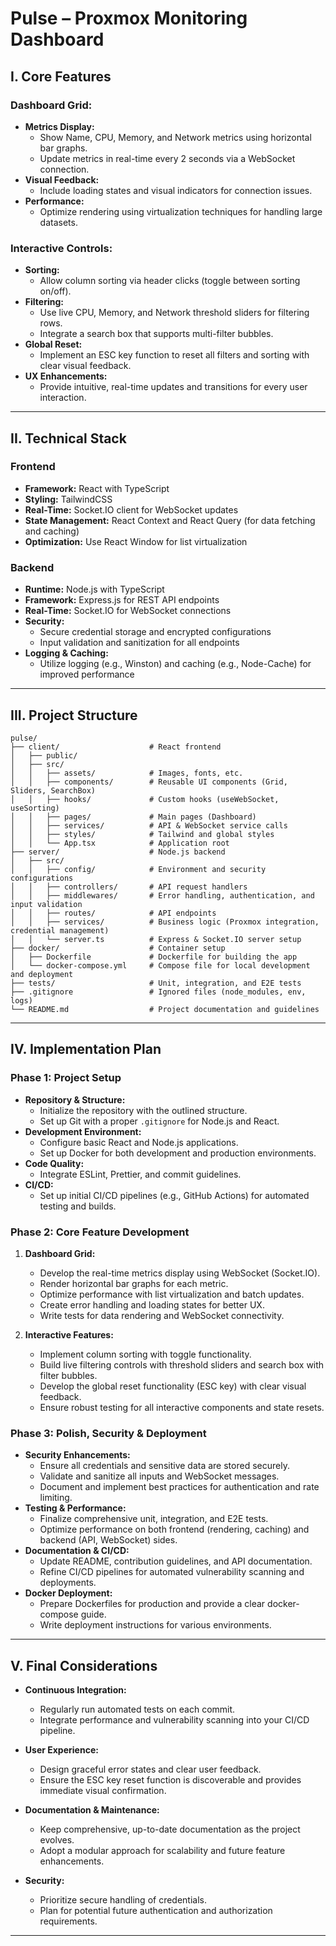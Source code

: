 # Pulse – Proxmox Monitoring Dashboard

## I. Core Features

### Dashboard Grid:
- **Metrics Display:**  
  - Show Name, CPU, Memory, and Network metrics using horizontal bar graphs.
  - Update metrics in real-time every 2 seconds via a WebSocket connection.
- **Visual Feedback:**  
  - Include loading states and visual indicators for connection issues.
- **Performance:**  
  - Optimize rendering using virtualization techniques for handling large datasets.

### Interactive Controls:
- **Sorting:**  
  - Allow column sorting via header clicks (toggle between sorting on/off).
- **Filtering:**  
  - Use live CPU, Memory, and Network threshold sliders for filtering rows.
  - Integrate a search box that supports multi-filter bubbles.
- **Global Reset:**  
  - Implement an ESC key function to reset all filters and sorting with clear visual feedback.
- **UX Enhancements:**  
  - Provide intuitive, real-time updates and transitions for every user interaction.

---

## II. Technical Stack

### Frontend
- **Framework:** React with TypeScript  
- **Styling:** TailwindCSS  
- **Real-Time:** Socket.IO client for WebSocket updates  
- **State Management:** React Context and React Query (for data fetching and caching)  
- **Optimization:** Use React Window for list virtualization

### Backend
- **Runtime:** Node.js with TypeScript  
- **Framework:** Express.js for REST API endpoints  
- **Real-Time:** Socket.IO for WebSocket connections  
- **Security:**  
  - Secure credential storage and encrypted configurations
  - Input validation and sanitization for all endpoints
- **Logging & Caching:**  
  - Utilize logging (e.g., Winston) and caching (e.g., Node-Cache) for improved performance

---

## III. Project Structure

```plaintext
pulse/
├── client/                    # React frontend
│   ├── public/
│   ├── src/
│   │   ├── assets/            # Images, fonts, etc.
│   │   ├── components/        # Reusable UI components (Grid, Sliders, SearchBox)
│   │   ├── hooks/             # Custom hooks (useWebSocket, useSorting)
│   │   ├── pages/             # Main pages (Dashboard)
│   │   ├── services/          # API & WebSocket service calls
│   │   ├── styles/            # Tailwind and global styles
│   │   └── App.tsx            # Application root
├── server/                    # Node.js backend
│   ├── src/
│   │   ├── config/            # Environment and security configurations
│   │   ├── controllers/       # API request handlers
│   │   ├── middlewares/       # Error handling, authentication, and input validation
│   │   ├── routes/            # API endpoints
│   │   ├── services/          # Business logic (Proxmox integration, credential management)
│   │   └── server.ts          # Express & Socket.IO server setup
├── docker/                    # Container setup
│   ├── Dockerfile             # Dockerfile for building the app
│   └── docker-compose.yml     # Compose file for local development and deployment
├── tests/                     # Unit, integration, and E2E tests
├── .gitignore                 # Ignored files (node_modules, env, logs)
└── README.md                  # Project documentation and guidelines
```

---

## IV. Implementation Plan

### Phase 1: Project Setup
- **Repository & Structure:**  
  - Initialize the repository with the outlined structure.
  - Set up Git with a proper `.gitignore` for Node.js and React.
- **Development Environment:**  
  - Configure basic React and Node.js applications.
  - Set up Docker for both development and production environments.
- **Code Quality:**  
  - Integrate ESLint, Prettier, and commit guidelines.
- **CI/CD:**  
  - Set up initial CI/CD pipelines (e.g., GitHub Actions) for automated testing and builds.

### Phase 2: Core Feature Development

1. **Dashboard Grid:**
   - Develop the real-time metrics display using WebSocket (Socket.IO).
   - Render horizontal bar graphs for each metric.
   - Optimize performance with list virtualization and batch updates.
   - Create error handling and loading states for better UX.
   - Write tests for data rendering and WebSocket connectivity.

3. **Interactive Features:**
   - Implement column sorting with toggle functionality.
   - Build live filtering controls with threshold sliders and search box with filter bubbles.
   - Develop the global reset functionality (ESC key) with clear visual feedback.
   - Ensure robust testing for all interactive components and state resets.

### Phase 3: Polish, Security & Deployment

- **Security Enhancements:**
  - Ensure all credentials and sensitive data are stored securely.
  - Validate and sanitize all inputs and WebSocket messages.
  - Document and implement best practices for authentication and rate limiting.
- **Testing & Performance:**
  - Finalize comprehensive unit, integration, and E2E tests.
  - Optimize performance on both frontend (rendering, caching) and backend (API, WebSocket) sides.
- **Documentation & CI/CD:**
  - Update README, contribution guidelines, and API documentation.
  - Refine CI/CD pipelines for automated vulnerability scanning and deployments.
- **Docker Deployment:**
  - Prepare Dockerfiles for production and provide a clear docker-compose guide.
  - Write deployment instructions for various environments.

---

## V. Final Considerations

- **Continuous Integration:**  
  - Regularly run automated tests on each commit.
  - Integrate performance and vulnerability scanning into your CI/CD pipeline.

- **User Experience:**  
  - Design graceful error states and clear user feedback.
  - Ensure the ESC key reset function is discoverable and provides immediate visual confirmation.

- **Documentation & Maintenance:**  
  - Keep comprehensive, up-to-date documentation as the project evolves.
  - Adopt a modular approach for scalability and future feature enhancements.

- **Security:**  
  - Prioritize secure handling of credentials.
  - Plan for potential future authentication and authorization requirements.

---
